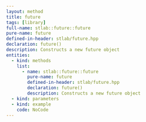 ```yaml
---
layout: method
title: future
tags: [library]
full-name: stlab::future::future
pure-name: future
defined-in-header: stlab/future.hpp 
declaration: future()
description: Constructs a new future object
entities:
  - kind: methods
    list:
      - name: stlab::future::future
        pure-name: future
        defined-in-header: stlab/future.hpp 
        declaration: future()
        description: Constructs a new future object
  - kind: parameters
  - kind: example
    code: NoCode
---
```

